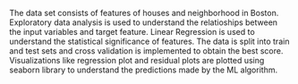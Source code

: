 The data set consists of features of houses and neighborhood in Boston. Exploratory data analysis is used to understand the relatioships between the input variables and target feature. Linear Regression is used to understand the statistical significance of features. The data is split into train and test sets and cross validation is implemented to obtain the best score. Visualizations like regression plot and residual plots are plotted using seaborn library to understand the predictions made by the ML algorithm.
